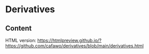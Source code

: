 # Derivatives

## Content
HTML version: https://htmlpreview.github.io/?https://github.com/cafawo/derivatives/blob/main/derivatives.html
